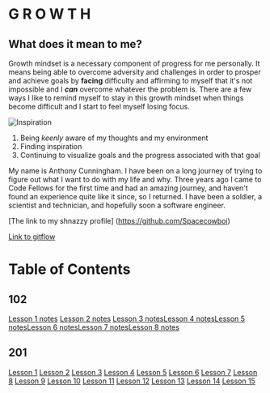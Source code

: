 # G R O W T H

## What does it mean to me?

  Growth mindset is a necessary component of progress for me personally. It means being able to overcome adversity and challenges in order to prosper and achieve goals by **facing** difficulty and affirming to myself that it's not impossible and I **_can_** overcome whatever the problem is. There are a few ways I like to remind myself to stay in this growth mindset when things become difficult and I start to feel myself losing focus.

  ![Inspiration](https://i.pinimg.com/originals/39/16/6e/39166ee335ceb3d5fe9f43906974faf0.jpg)

  1. Being _keenly_ aware of my thoughts and my environment
  2. Finding inspiration
  3. Continuing to visualize goals and the progress associated with that goal

  My name is Anthony Cunningham. I have been on a long journey of trying to figure out what I want to do with my life and why. Three years ago I came to Code Fellows for the first time and had an amazing journey, and haven't found an experience quite like it since, so I returned. I have been a soldier, a scientist and technician, and hopefully soon a software engineer.

 [The link to my shnazzy profile] (https://github.com/Spacecowboi)
 
[Link to gitflow](https://github.com/Spacecowboi/Reading-notesv2/blob/main/Git.md)

# Table of Contents

## 102
  [Lesson 1 notes](./102/lesson1.md)
  [Lesson 2 notes](./102/lesson2.md)
  [Lesson 3 notes](./102/lesson3.md)[Lesson 4 notes](./102/lesson4.md)[Lesson 5 notes](./102/lesson5.md)[Lesson 6 notes](./102/lesson6.md)[Lesson 7 notes](./102/lesson7.md)[Lesson 8 notes](./102/lesson8.md)

## 201
  [Lesson 1](./201/lesson1.md)
  [Lesson 2](./201/lesson2.md)
  [Lesson 3](./201/lesson3.md)
  [Lesson 4](./201/lesson4.md)
  [Lesson 5](./201/lesson5.md)
  [Lesson 6](./201/lesson6.md)
  [Lesson 7](./201/lesson7.md)
  [Lesson 8](./201/lesson8.md)
  [Lesson 9](./201/lesson9.md)
  [Lesson 10](./201/lesson10.md)
  [Lesson 11](./201/lesson11.md)
  [Lesson 12](./201/lesson12.md)
  [Lesson 13](./201/lesson13.md)
  [Lesson 14](./201/lesson14.md)
  [Lesson 15](./201/lesson15.md)